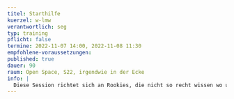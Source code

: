 ```yaml
---
titel: Starthilfe
kuerzel: w-lmw
verantwortlich: seg
typ: training
pflicht: false
termine: 2022-11-07 14:00, 2022-11-08 11:30
empfohlene-voraussetzungen:
published: true
dauer: 90
raum: Open Space, S22, irgendwie in der Ecke
info: |
  Diese Session richtet sich an Rookies, die nicht so recht wissen wo und wie sie anfangen sollen. Sahrah wird in ihrer gewohnt sympathischen und kompetenten Art die Session durchführen und gemeinsam mit den Teilnehmer:innen die Aufgaben bearbeiten und lösen.
---
```


